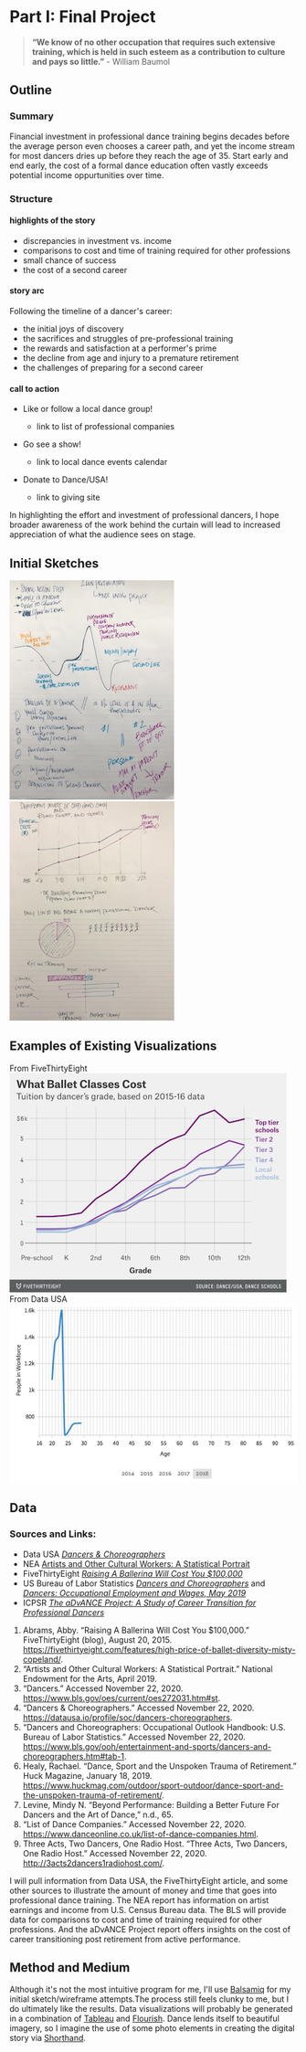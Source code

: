 # Part I: Final Project 
> **“We know of no other occupation that requires such extensive training, which is held in such esteem as a contribution to culture and pays so little.”** - William Baumol

## Outline
### Summary
Financial investment in professional dance training begins decades before the average person even chooses a career path, and yet the income stream for most dancers dries up before they reach the age of 35. Start early and end early, the cost of a formal dance education often vastly exceeds potential income oppurtunities over time.
### Structure
#### highlights of the story
- discrepancies in investment vs. income
- comparisons to cost and time of training required for other professions 
- small chance of success
- the cost of a second career

#### story arc
Following the timeline of a dancer's career:
- the initial joys of discovery
- the sacrifices and struggles of pre-professional training
- the rewards and satisfaction at a performer's prime
- the decline from age and injury to a premature retirement
- the challenges of preparing for a second career

#### call to action 
- Like or follow a local dance group!
  - link to list of professional companies

- Go see a show!
  - link to local dance events calendar

- Donate to Dance/USA!
  - link to giving site


In highlighting the effort and investment of professional dancers, I hope broader awareness of the work behind the curtain will lead to increased appreciation of what the audience sees on stage. 
## Initial Sketches
![](AboutMePics/FinalStoryArc.JPG) ![](AboutMePics/FinalSketches.JPG)
## Examples of Existing Visualizations
From FiveThirtyEight <br>
![](AboutMePics/abramsBallet.png) <br>
From Data USA <br>
![](AboutMePics/AgebyGender.png)
## Data
### Sources and Links: 
- Data USA [*Dancers & Choreographers*](https://datausa.io/profile/soc/dancers-choreographers)
- NEA [Artists and Other Cultural Workers: A Statistical Portrait](https://www.arts.gov/sites/default/files/Artists_and_Other_Cultural_Workers.pdf)
- FiveThirtyEight [*Raising A Ballerina Will Cost You $100,000*](https://fivethirtyeight.com/features/high-price-of-ballet-diversity-misty-copeland/#fn-2) 
- US Bureau of Labor Statistics [*Dancers and Choreographers*](https://www.bls.gov/ooh/entertainment-and-sports/dancers-and-choreographers.htm#tab-1) and [*Dancers: Occupational Employment and Wages, May 2019*](https://www.bls.gov/oes/current/oes272031.htm#st)
- ICPSR [*The aDvANCE Project: A Study of Career Transition for Professional Dancers*](https://www.icpsr.umich.edu/web/ICPSR/studies/35598/summary)

1. Abrams, Abby. “Raising A Ballerina Will Cost You $100,000.” FiveThirtyEight (blog), August 20, 2015. https://fivethirtyeight.com/features/high-price-of-ballet-diversity-misty-copeland/. <br>
2. “Artists and Other Cultural Workers: A Statistical Portrait.” National Endowment for the Arts, April 2019. <br>
3. “Dancers.” Accessed November 22, 2020. https://www.bls.gov/oes/current/oes272031.htm#st. <br>
4. “Dancers & Choreographers.” Accessed November 22, 2020. https://datausa.io/profile/soc/dancers-choreographers. <br>
5. “Dancers and Choreographers: Occupational Outlook Handbook: U.S. Bureau of Labor Statistics.” Accessed November 22, 2020. https://www.bls.gov/ooh/entertainment-and-sports/dancers-and-choreographers.htm#tab-1. <br>
6. Healy, Rachael. “Dance, Sport and the Unspoken Trauma of Retirement.” Huck Magazine, January 18, 2019. https://www.huckmag.com/outdoor/sport-outdoor/dance-sport-and-the-unspoken-trauma-of-retirement/. <br>
7. Levine, Mindy N. “Beyond Performance: Building a Better Future For Dancers and the Art of Dance,” n.d., 65. <br>
8. “List of Dance Companies.” Accessed November 22, 2020. https://www.danceonline.co.uk/list-of-dance-companies.html. <br>
9. Three Acts, Two Dancers, One Radio Host. “Three Acts, Two Dancers, One Radio Host.” Accessed November 22, 2020. http://3acts2dancers1radiohost.com/.  <br>

I will pull information from Data USA, the FiveThirtyEight article, and some other sources to illustrate the amount of money and time that goes into professional dance training. The NEA report has information on artist earnings and income from U.S. Census Bureau data. The BLS will provide data for comparisons to cost and time of training required for other professions. And the aDvANCE Project report offers insights on the cost of career transitioning post retirement from active performance.

## Method and Medium
Although it's not the most intuitive program for me, I'll use [Balsamiq](https://balsamiq.com/) for my initial sketch/wireframe attempts.The process still feels clunky to me, but I do ultimately like the results. Data visualizations will probably be generated in a combination of [Tableau](https://www.tableau.com/) and [Flourish](https://flourish.studio/). Dance lends itself to beautiful imagery, so I imagine the use of some photo elements in creating the digital story via [Shorthand](https://shorthand.com/).


